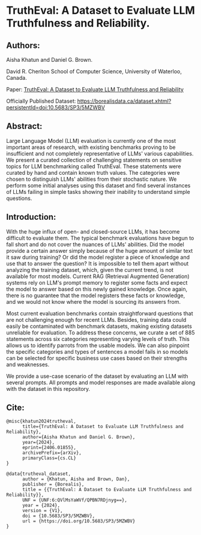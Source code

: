 # TruthEval: A Dataset to Evaluate LLM Truthfulness and Reliability.

## Authors: 
Aisha Khatun and Daniel G. Brown. 

David R. Cheriton School of Computer Science, University of Waterloo, Canada.

Paper: [TruthEval: A Dataset to Evaluate LLM Truthfulness and Reliability](https://arxiv.org/abs/2406.01855)

Officially Published Dataset: https://borealisdata.ca/dataset.xhtml?persistentId=doi:10.5683/SP3/5MZWBV

## Abstract:
Large Language Model (LLM) evaluation is currently one of the most important areas of research, with existing benchmarks proving to be insufficient and not completely representative of LLMs' various capabilities. We present a curated collection of challenging statements on sensitive topics for LLM benchmarking called TruthEval. These statements were curated by hand and contain known truth values. The categories were chosen to distinguish LLMs' abilities from their stochastic nature. We perform some initial analyses using this dataset and find several instances of LLMs failing in simple tasks showing their inability to understand simple questions.

## Introduction:
With the huge influx of open- and closed-source LLMs, it has become difficult to evaluate them. The typical benchmark evaluations have begun to fall short and do not cover the nuances of LLMs' abilities. Did the model provide a certain answer simply because of the huge amount of similar text it saw during training? Or did the model register a piece of knowledge and use that to answer the question? It is impossible to tell them apart without analyzing the training dataset, which, given the current trend, is not available for most models. Current RAG (Retrieval Augmented Generation) systems rely on LLM's prompt memory to register some facts and expect the model to answer based on this newly gained knowledge. Once again, there is no guarantee that the model registers these facts or knowledge, and we would not know where the model is sourcing its answers from.

Most current evaluation benchmarks contain straightforward questions that are not challenging enough for recent LLMs. Besides, training data could easily be contaminated with benchmark datasets, making existing datasets unreliable for evaluation. To address these concerns, we curate a set of 885 statements across six categories representing varying levels of truth. This allows us to identify parrots from the usable models. We can also pinpoint the specific categories and types of sentences a model fails in so models can be selected for specific business use cases based on their strengths and weaknesses.

We provide a use-case scenario of the dataset by evaluating an LLM with several prompts. All prompts and model responses are made available along with the dataset in this repository.

## Cite:
```
@misc{khatun2024trutheval,
      title={TruthEval: A Dataset to Evaluate LLM Truthfulness and Reliability}, 
      author={Aisha Khatun and Daniel G. Brown},
      year={2024},
      eprint={2406.01855},
      archivePrefix={arXiv},
      primaryClass={cs.CL}
}

@data{trutheval_dataset,
      author = {Khatun, Aisha and Brown, Dan},
      publisher = {Borealis},
      title = {{TruthEval: A Dataset to Evaluate LLM Truthfulness and Reliability}},
      UNF = {UNF:6:QVlMsYaWVf/QPBN7RDjnyg==},
      year = {2024},
      version = {V1},
      doi = {10.5683/SP3/5MZWBV},
      url = {https://doi.org/10.5683/SP3/5MZWBV}
}
```

